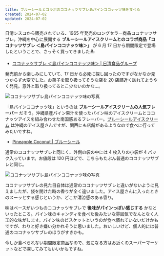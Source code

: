 ```yaml
---
title: ブルーシールとコラボのココナッツサブレ島パインココナッツ味を食べる
created: 2024-07-02
updated: 2024-07-02
---
```


日清シスコから販売されている、1965 年発売のロングセラー商品ココナッツサブレ。沖縄を中心に展開する **ブルーシールアイスクリームとのコラボ商品「ココナッツサブレ ＜島パインココナッツ味＞」** が 6 月 17 日から期間限定で登場したということで、さっそく買ってきました🏝️

- [ココナッツサブレ ＜島パインココナッツ味＞ | 日清食品グループ](https://www.nissin.com/jp/products/items/12563)

発売前から楽しみにしていて、17 日から必死に探し回ったのですがなかなか見つからず大変でした。お菓子を取り扱ってそうな店を 20 店舗近く訪れてようやく発見。意外と取り扱ってるとこ少ないのかな…。

![ココナッツサブレ島パインココナッツ味の写真](e200b762-5e9d-4a9f-00f5-a8e64e85ea00)

「島パインココナッツ味」というのは **ブルーシールアイスクリームの人気フレーバー** だそう。沖縄県産パイン果汁を使ったパイン味のアイスクリームとココナッツアイスを組み合わせた南国感あるフレーバー。[ブルーシールアイスクリーム](https://www.blueseal.co.jp/) は沖縄のアイス屋さんですが、関西にも店舗があるようなので食べに行ってみたいですね。

- [Pineapple Coconut | ブルーシール](https://www.blueseal.co.jp/products/flavor/pineapplecoconut.html)

通常のココナッツサブレと同じく、外側の袋の中には 4 枚入りの小袋が 4 パック入っています。お値段は 120 円ほどで、こちらもたぶん普通のココナッツサブレと同じ。

![ココナッツサブレ島パインココナッツ味の写真](376f334f-c71d-4261-6c56-2498ae5a7c00)

ココナッツサブレの見た目自体は通常のココナッツサブレと違いがないように見えましたが、袋を開けた時の香りが全く違いました。アイス屋さんに入ったときのスーッとする感じというか、どこか清涼感のある香り。

味はベースがいつものココナッツサブレで **後味がパインっぽい感じする** かなといったところ。パイン味のキャンディを食べた後みたいな雰囲気でなんとなく人工的な味がします。パイン味のビスケットというのが食べ慣れていないだけかもですが、わりと好き嫌い分かれそうに思いました。おいしいけど、個人的には普通のココナッツサブレのほうがすきかも。

今しか食べられない期間限定商品なので、気になる方はお近くのスーパーマーケットなどで探してみてもいいかもですね。

